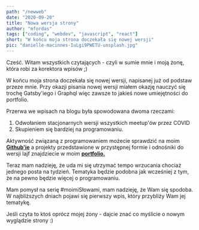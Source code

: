 ```yaml
--- 
path: "/newweb"
date: "2020-09-20"
title: "Nowa wersja strony"
author: "mfordas"
tags: ["coding", "webdev", "javascript", "react"]
short: "W końcu moja strona doczekała się nowej wersji"
pic: "danielle-macinnes-IuLgi9PWETU-unsplash.jpg"
---
```


  <div>
                                <p>Cześć. Witam wszystkich czytających - czyli w sumie mnie i moją żonę, która robi za korektora wpisów ;)</p>
                                <p> W końcu moja strona doczekała się nowej wersji, napisanej już od podstaw przeze mnie. Przy okazji pisania nowej wersji miałem okazję nauczyć się trochę Gatsby'iego i Graphql więc zawsze to jakieś nowe umiejętności do portfolio.</p>
                                <p>Przerwa we wpisach na blogu była spowodowana dwoma rzeczami:</p>
                                <ol>
                                <li>Odwołaniem stacjonarnych wersji wszystkich meetup'ów przez COVID</li>
                                <li>Skupieniem się bardziej na programowaniu.</li>
                                </ol>
                                <p>Aktywność związaną z programowaniem możecie sprawdzić na moim <a
                                        href="https://github.com/mfordas" target="_blank"><b>Github'ie</b></a> a projekty przedstawione w przystępnej formie i odnośniki do wersji lajf znajdziecie w moim <a
                                        href="https://fordas.pl/Portfolio/index" target="_blank"><b>portfolio.</b></a></p>
                                <p>Teraz mam nadzieję, że uda mi się utrzymać tempo wrzucania chociaż jednego posta na tydzień. Tematyka będzie podobna jak wcześniej z tym, że na pewno będzie więcej o programowaniu. </p>
                                <p>Mam pomysł na serię #moimiSłowami, mam nadzieję, że Wam się spodoba. W najbliższych dniach pojawi się pierwszy wpis, który przybliży Wam jej tematykę.</p>
                                <p>Jeśli czyta to ktoś oprócz mojej żony - dajcie znać co myślicie o nowym wyglądzie strony :) </p>
                        </div>